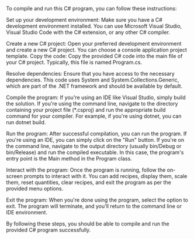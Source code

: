 To compile and run this C# program, you can follow these instructions:

Set up your development environment: Make sure you have a C# development environment installed. You can use Microsoft Visual Studio, Visual Studio Code with the C# extension, or any other C# compiler.

Create a new C# project: Open your preferred development environment and create a new C# project. You can choose a console application project template.
Copy the code: Copy the provided C# code into the main file of your C# project. Typically, this file is named Program.cs.

Resolve dependencies: Ensure that you have access to the necessary dependencies. This code uses System and System.Collections.Generic, which are part of the .NET framework and should be available by default.

Compile the program: If you're using an IDE like Visual Studio, simply build the solution. If you're using the command line, navigate to the directory containing your project file (*.csproj) and run the appropriate build command for your compiler. For example, if you're using dotnet, you can run dotnet build.

Run the program: After successful compilation, you can run the program. If you're using an IDE, you can simply click on the "Run" button. If you're on the command line, navigate to the output directory (usually bin/Debug or bin/Release) and run the compiled executable. In this case, the program's entry point is the Main method in the Program class.

Interact with the program: Once the program is running, follow the on-screen prompts to interact with it. You can add recipes, display them, scale them, reset quantities, clear recipes, and exit the program as per the provided menu options.

Exit the program: When you're done using the program, select the option to exit. The program will terminate, and you'll return to the command line or IDE environment.

By following these steps, you should be able to compile and run the provided C# program successfully.






